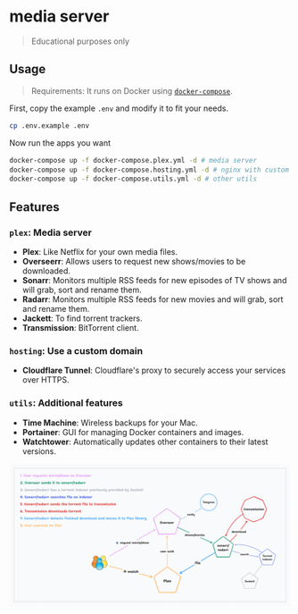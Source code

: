 # media server

> Educational purposes only

## Usage

> Requirements: It runs on Docker using [`docker-compose`](https://docs.docker.com/compose/).

First, copy the example `.env` and modify it to fit your needs.

```bash
cp .env.example .env
```

Now run the apps you want

```bash
docker-compose up -f docker-compose.plex.yml -d # media server
docker-compose up -f docker-compose.hosting.yml -d # nginx with custom server
docker-compose up -f docker-compose.utils.yml -d # other utils
```

## Features

### `plex`: Media server

-  **Plex**: Like Netflix for your own media files.
-  **Overseerr**: Allows users to request new shows/movies to be downloaded.
-  **Sonarr**: Monitors multiple RSS feeds for new episodes of TV shows and will grab, sort and rename them.
-  **Radarr**: Monitors multiple RSS feeds for new movies and will grab, sort and rename them.
-  **Jackett**: To find torrent trackers.
-  **Transmission**: BitTorrent client.

### `hosting`: Use a custom domain

-  **Cloudflare Tunnel**: Cloudflare's proxy to securely access your services over HTTPS.

### `utils`: Additional features

-  **Time Machine**: Wireless backups for your Mac.
-  **Portainer**: GUI for managing Docker containers and images.
-  **Watchtower**: Automatically updates other containers to their latest versions.

![diagram](./diagram.png)

